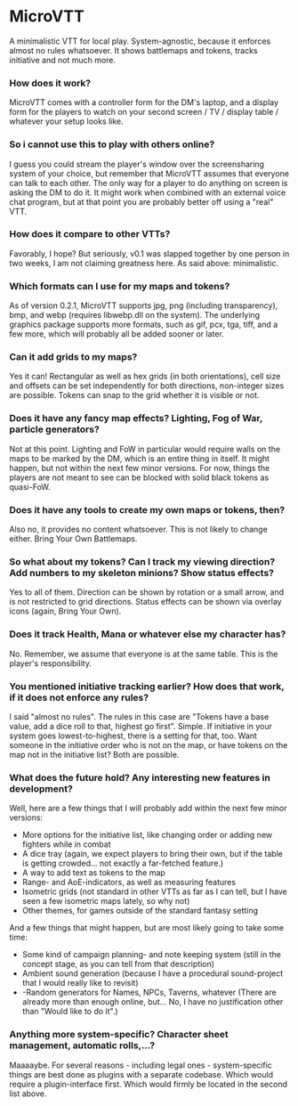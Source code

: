 # MicroVTT

A minimalistic VTT for local play. System-agnostic, because it enforces almost no rules whatsoever. It shows battlemaps and tokens, tracks initiative and not much more. 

### How does it work?

MicroVTT comes with a controller form for the DM's laptop, and a display form for the players to watch on your second screen / TV / display table / whatever your setup looks like.

### So i cannot use this to play with others online?

I guess you could stream the player's window over the screensharing system of your choice, but remember that MicroVTT assumes that everyone can talk to each other. The only way for a player to do anything on screen is asking the DM to do it. It might work when combined with an external voice chat program, but at that point you are probably better off using a "real" VTT.

### How does it compare to other VTTs?

Favorably, I hope? But seriously, v0.1 was slapped together by one person in two weeks, I am not claiming greatness here. As said above: minimalistic.

### Which formats can I use for my maps and tokens?

As of version 0.2.1, MicroVTT supports jpg, png (including transparency), bmp, and webp (requires libwebp.dll on the system). The underlying graphics package supports more formats, such as gif, pcx, tga, tiff, and a few more, which will probably all be added sooner or later.

### Can it add grids to my maps?

Yes it can! Rectangular as well as hex grids (in both orientations), cell size and offsets can be set independently for both directions, non-integer sizes are possible. Tokens can snap to the grid whether it is visible or not.

### Does it have any fancy map effects? Lighting, Fog of War, particle generators?

Not at this point. Lighting and FoW in particular would require walls on the maps to be marked by the DM, which is an entire thing in itself. It might happen, but not within the next few minor versions. For now, things the players are not meant to see can be blocked with solid black tokens as quasi-FoW.

### Does it have any tools to create my own maps or tokens, then?

Also no, it provides no content whatsoever. This is not likely to change either. Bring Your Own Battlemaps.

### So what about my tokens? Can I track my viewing direction? Add numbers to my skeleton minions? Show status effects?

Yes to all of them. Direction can be shown by rotation or a small arrow, and is not restricted to grid directions. Status effects can be shown via overlay icons (again, Bring Your Own).

### Does it track Health, Mana or whatever else my character has?

No. Remember, we assume that everyone is at the same table. This is the player's responsibility.

### You mentioned initiative tracking earlier? How does that work, if it does not enforce any rules?

I said "almost no rules". The rules in this case are "Tokens have a base value, add a dice roll to that, highest go first". Simple. If initiative in your system goes lowest-to-highest, there is a setting for that, too. Want someone in the initiative order who is not on the map, or have tokens on the map not in the initiative list? Both are possible.

### What does the future hold? Any interesting new features in development?

Well, here are a few things that I will probably add within the next few minor versions:

- More options for the initiative list, like changing order or adding new fighters while in combat
- A dice tray (again, we expect players to bring their own, but if the table is getting crowded... not exactly a far-fetched feature.)
- A way to add text as tokens to the map
- Range- and AoE-indicators, as well as measuring features
- Isometric grids (not standard in other VTTs as far as I can tell, but I have seen a few isometric maps lately, so why not)
- Other themes, for games outside of the standard fantasy setting

And a few things that might happen, but are most likely going to take some time:

- Some kind of campaign planning- and note keeping system (still in the concept stage, as you can tell from that description)
- Ambient sound generation (because I have a procedural sound-project that I would really like to revisit)
- -Random generators for Names, NPCs, Taverns, whatever (There are already more than enough online, but... No, I have no justification other than "Would like to do it".)

### Anything more system-specific? Character sheet management, automatic rolls,...?

Maaaaybe. For several reasons - including legal ones - system-specific things are best done as plugins with a separate codebase. Which would require a plugin-interface first. Which would firmly be located in the second list above.

